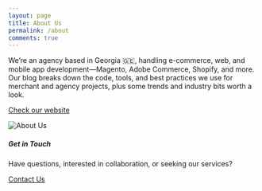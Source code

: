 ```yaml
---
layout: page
title: About Us
permalink: /about
comments: true
---
```


<div class="row justify-content-between">
<div class="col-md-8 pr-5">

<p>We’re an agency based in Georgia 🇬🇪, handling e-commerce, web, and mobile app development—Magento, Adobe Commerce, Shopify, and more. Our blog breaks down the code, tools, and best practices we use for merchant and agency projects, plus some trends and industry bits worth a look.</p>
<p><a href="https://developers-alliance.com">Check our website</a></p>

<p class="mb-5"><img class="shadow-lg" src="{{site.baseurl}}/assets/images/about-banner.jpg" alt="About Us" /></p>

</div>

<div class="col-md-4">

<div class="sticky-top sticky-top-80">
<h5>Get in Touch</h5>

<p>Have questions, interested in collaboration, or seeking our services?</p>

<a target="_blank" href="https://developers-alliance.com/#contacts" class="btn btn-danger">Contact Us</a>

</div>
</div>
</div>
